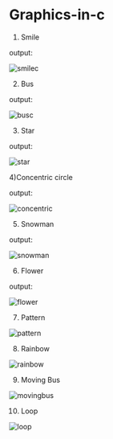 # Graphics-in-c


1) Smile

output:




![smilec](https://user-images.githubusercontent.com/113341668/224494557-6d6551e3-5a49-4d72-910a-9584006625dc.png)



2) Bus


output:



![busc](https://user-images.githubusercontent.com/113341668/224494686-f27f7a00-41f9-400c-985b-9f57b58665cb.png)


3) Star 

output:


![star](https://user-images.githubusercontent.com/113341668/224572105-3a361600-6a41-435a-9ea2-a0c1eb9437a5.png)


4)Concentric circle

output:


![concentric](https://user-images.githubusercontent.com/113341668/224814309-0acb0e26-9771-4142-bc95-6e6d055b074e.png)


5) Snowman

output:


![snowman](https://user-images.githubusercontent.com/113341668/224814410-d1523386-f640-4a9f-9e16-c37c200774ae.png)

6) Flower

output:


![flower](https://user-images.githubusercontent.com/113341668/225413884-1b886c18-86a9-47ef-8078-c076394ce936.png)


7) Pattern


![pattern](https://user-images.githubusercontent.com/113341668/226043633-0d4c11f6-38e0-423c-9400-4a2d37568af7.png)


8) Rainbow


![rainbow](https://user-images.githubusercontent.com/113341668/226198308-3be88c26-b656-4ca9-9362-9e1f36187496.png)

9) Moving Bus


![movingbus](https://user-images.githubusercontent.com/113341668/226676941-71d336e6-cda0-47fc-b539-854783de081b.png)

10) Loop 


![loop](https://user-images.githubusercontent.com/113341668/231128107-0ad63a68-7567-4f23-9684-cffd9822dc3d.png)
